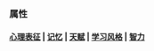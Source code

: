 ### 属性<!-- {docsify-ignore-all} -->

#### [心理表征](/引用/资料/学习/属性/心理表征.md) | [记忆](引用/资料/学习/属性/记忆.md) | [天赋](/引用/资料/学习/属性/天赋.md) | [学习风格](/引用/资料/学习/属性/学习风格.md) | [智力](/引用/资料/学习/属性/智力.md)
